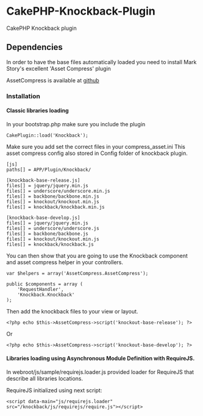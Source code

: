 CakePHP-Knockback-Plugin
========================

CakePHP Knockback plugin

## Dependencies

In order to have the base files automatically loaded you need to install Mark Story's excellent 'Asset Compress' plugin

AssetCompress is available at [github](http://github.com/markstory/asset_compress)


### Installation

#### Classic libraries loading

In your bootstrap.php make sure you include the plugin

	CakePlugin::load('Knockback');

Make sure you add set the correct files in  your compress_asset.ini
This asset compress config also stored in Config folder of knockback plugin.

	[js]
	paths[] = APP/Plugin/Knockback/

	[knockback-base-release.js]
	files[] = jquery/jquery.min.js
	files[] = underscore/underscore.min.js
	files[] = backbone/backbone.min.js
	files[] = knockout/knockout.min.js
	files[] = knockback/knockback.min.js

	[knockback-base-develop.js]
	files[] = jquery/jquery.min.js
	files[] = underscore/underscore.js
	files[] = backbone/backbone.js
	files[] = knockout/knockout.min.js
	files[] = knockback/knockback.js

You can then show that you are going to use the Knockback component and
asset compress helper in your controllers.

	var $helpers = array('AssetCompress.AssetCompress');

	public $components = array (
		'RequestHandler',
		'Knockback.Knockback'
	);

Then add the knockback files to your view or layout.

	<?php echo $this->AssetCompress->script('knockout-base-release'); ?>

Or

	<?php echo $this->AssetCompress->script('knockout-base-develop'); ?>

	
#### Libraries loading using  Asynchronous Module Definition with RequireJS.

In webroot/js/sample/requirejs.loader.js provided loader for RequireJS that describe all libraries locations.

RequireJS initialized using next script:

	<script data-main="js/requirejs.loader" src="/knockback/js/requirejs/require.js"></script> 
	
